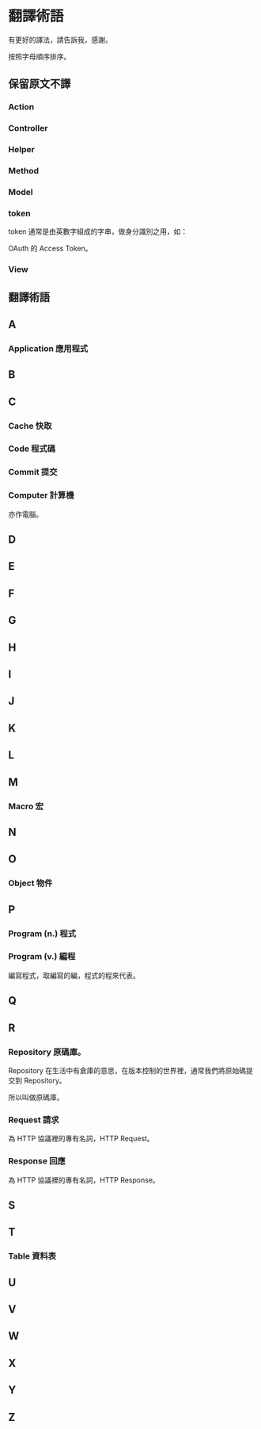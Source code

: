 翻譯術語
===================

有更好的譯法，請告訴我，感謝。

按照字母順序排序。

## 保留原文不譯

### Action

### Controller

### Helper

### Method

### Model

### token

token 通常是由英數字組成的字串，做身分識別之用，如：

OAuth 的 Access Token。

### View

## 翻譯術語

## A

### Application 應用程式

## B


## C

### Cache 快取

### Code 程式碼

### Commit 提交

### Computer 計算機

亦作電腦。

## D


## E


## F


## G


## H


## I


## J


## K


## L


## M

### Macro 宏

## N

## O

### Object 物件

## P

### Program (n.) 程式

### Program (v.) 編程

編寫程式，取編寫的編，程式的程來代表。

## Q



## R

### Repository 原碼庫。

Repository 在生活中有倉庫的意思，在版本控制的世界裡，通常我們將原始碼提交到 Repository。

所以叫做原碼庫。

### Request 請求

為 HTTP 協議裡的專有名詞，HTTP Request。

### Response 回應

為 HTTP 協議裡的專有名詞，HTTP Response。


## S


## T

### Table 資料表

## U


## V


## W


## X


## Y


## Z


